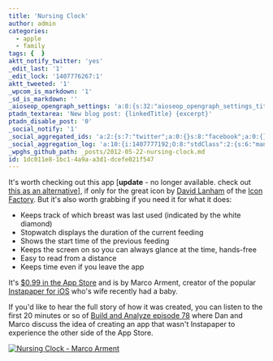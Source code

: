 ```yaml
---
title: 'Nursing Clock'
author: admin
categories:
  - apple
  - family
tags: {  }
aktt_notify_twitter: 'yes'
_edit_last: '1'
_edit_lock: '1407776267:1'
aktt_tweeted: '1'
_wpcom_is_markdown: '1'
_sd_is_markdown: ''
_aioseop_opengraph_settings: 'a:8:{s:32:"aioseop_opengraph_settings_title";s:0:"";s:31:"aioseop_opengraph_settings_desc";s:0:"";s:36:"aioseop_opengraph_settings_customimg";s:0:"";s:37:"aioseop_opengraph_settings_imagewidth";s:0:"";s:38:"aioseop_opengraph_settings_imageheight";s:0:"";s:35:"aioseop_opengraph_settings_category";s:7:"article";s:30:"aioseop_opengraph_settings_tag";s:0:"";s:34:"aioseop_opengraph_settings_setcard";s:7:"summary";}'
ptadn_textarea: 'New blog post: {linkedTitle} {excerpt}'
ptadn_disable_post: '0'
_social_notify: '1'
_social_aggregated_ids: 'a:2:{s:7:"twitter";a:0:{}s:8:"facebook";a:0:{}}'
_social_aggregation_log: 'a:10:{i:1407777192;O:8:"stdClass":2:{s:6:"manual";b:0;s:5:"items";a:0:{}}i:1407779024;O:8:"stdClass":2:{s:6:"manual";b:0;s:5:"items";a:0:{}}i:1407782620;O:8:"stdClass":2:{s:6:"manual";b:0;s:5:"items";a:0:{}}i:1407787098;O:8:"stdClass":2:{s:6:"manual";b:0;s:5:"items";a:0:{}}i:1407794345;O:8:"stdClass":2:{s:6:"manual";b:0;s:5:"items";a:0:{}}i:1407809513;O:8:"stdClass":2:{s:6:"manual";b:0;s:5:"items";a:0:{}}i:1407838362;O:8:"stdClass":2:{s:6:"manual";b:0;s:5:"items";a:0:{}}i:1407882536;O:8:"stdClass":2:{s:6:"manual";b:0;s:5:"items";a:0:{}}i:1407969714;O:8:"stdClass":2:{s:6:"manual";b:0;s:5:"items";a:0:{}}i:1408143452;O:8:"stdClass":2:{s:6:"manual";b:0;s:5:"items";a:0:{}}}'
_wpghs_github_path: _posts/2012-05-22-nursing-clock.md
id: 1dc011e8-1bc1-4a9a-a3d1-dcefe021f547
---
```

<p>It's worth checking out this app [<strong>update</strong> - no longer available. check out <a href="https://itunes.apple.com/ca/app/nursing/id660294534?mt=8&uo=4&at=10l4Ki">this as an alternative</a>], if only for the great icon by <a href="http://dlanham.com/">David Lanham</a> of the <a href="http://iconfactory.com/home">Icon Factory</a>. But it's also worth grabbing if you need it for what it does:</p>
<ul>
<li>Keeps track of which breast was last used (indicated by the white diamond)</li>
<li>Stopwatch displays the duration of the current feeding</li>
<li>Shows the start time of the previous feeding</li>
<li>Keeps the screen on so you can always glance at the time, hands-free</li>
<li>Easy to read from a distance</li>
<li>Keeps time even if you leave the app</li>
</ul>
<p>It's <a href="http://click.linksynergy.com/fs-bin/stat?id=6PFrOqNV4B8&offerid=146261&type=3&subid=0&tmpid=1826&RD_PARM1=http%253A%252F%252Fitunes.apple.com%252Fca%252Fapp%252Fnursing-clock%252Fid525195468%253Fmt%253D8%2526uo%253D4%2526partnerId%253D30" target="itunes_store">$0.99 in the App Store</a> and is by Marco Arment, creator of the popular <a href="http://click.linksynergy.com/fs-bin/stat?id=6PFrOqNV4B8&offerid=146261&type=3&subid=0&tmpid=1826&RD_PARM1=http%253A%252F%252Fitunes.apple.com%252Fca%252Fapp%252Finstapaper%252Fid288545208%253Fmt%253D8%2526uo%253D4%2526partnerId%253D30" target="itunes_store">Instapaper for iOS</a> who's wife recently had a baby.</p>
<p>If you'd like to hear the full story of how it was created, you can listen to the first 20 minutes or so of <a href="http://5by5.tv/buildanalyze/78">Build and Analyze episode 78</a> where Dan and Marco discuss the idea of creating an app that wasn't Instapaper to experience the other side of the App Store.</p>
<p><a href="http://click.linksynergy.com/fs-bin/stat?id=6PFrOqNV4B8&offerid=146261&type=3&subid=0&tmpid=1826&RD_PARM1=http%253A%252F%252Fitunes.apple.com%252Fca%252Fapp%252Fnursing-clock%252Fid525195468%253Fmt%253D8%2526uo%253D4%2526partnerId%253D30" target="itunes_store"><img src="http://r.mzstatic.com/images/web/linkmaker/badge_appstore-lrg.gif" alt="Nursing Clock - Marco Arment" style="border: 0;"/></a></p>
